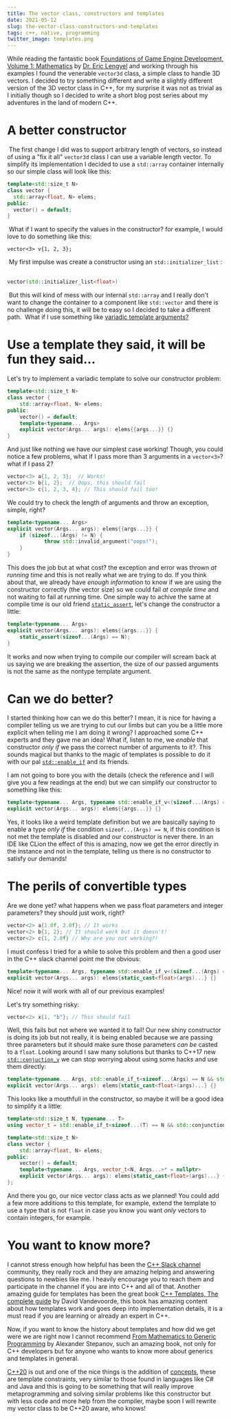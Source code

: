 ```yaml
---
title: The vector class, constructors and templates
date: 2021-05-12
slug: the-vector-class-constructors-and-templates
tags: c++, native, programming
twitter_image: templates.png
---
```


While reading the fantastic book [Foundations of Game Engine Development, Volume 1: Mathematics](https://foundationsofgameenginedev.com/#fged1) by [Dr. Eric Lengyel](http://terathon.com/lengyel/) and working through his examples I found the venerable `vector3d` class, a simple class to handle 3D vectors. I decided to try something different and write a slightly different version of the 3D vector class in C++, for my surprise it was not as trivial as I initially though so I decided to write a short blog post series about my adventures in the land of modern C++.

# A better constructor
​
The first change I did was to support arbitrary length of vectors, so instead of using a "fix it all" `vector3d` class I can use a variable length vector. To simplify its implementation I decided to use a `std::array` container internally so our simple class will look like this:
​
```c++
template<std::size_t N>
class vector {
  std::array<float, N> elems;
public:
  vector() = default;
}
```
​
What if I want to specify the values in the constructor? for example, I would love to do something like this:
​
```
vector<3> v{1, 2, 3};
```
​
My first impulse was create a constructor using an `std::initializer_list` :
​
```c++
vector(std::initializer_list<float>)
```
​
But this will kind of mess with our internal `std::array` and I really don't want to change the container to a component like `std::vector` and there is no challenge doing this, it will be to easy so I decided to take a different path.
​
What if I use something like [variadic template arguments?](https://eli.thegreenplace.net/2014/variadic-templates-in-c/)
​
# Use a template they said, it will be fun they said...

Let's try to implement a variadic template to solve our constructor problem:

```c++
template<std::size_t N>
class vector {
    std::array<float, N> elems;
public:
    vector() = default;
    template<typename... Args>
    explicit vector(Args... args): elems{{args...}} {}
}
```

And just like nothing we have our simplest case working! Though, you could notice a few problems, what if I pass more than 3 arguments in a `vector<3>`? what if I pass 2?

```c++
vector<3> a{1, 2, 3};  // Works!
vector<3> b{1, 2};  // Oops, this should fail
vector<3> c{1, 2, 3, 4}; // This should fail too!
```

We could try to check the length of arguments and throw an exception, simple, right?

```c++
template<typename... Args>
explicit vector(Args... args): elems{{args...}} {
    if (sizeof...(Args) != N) {
            throw std::invalid_argument("oops!");
    }
}
```

This does the job but at what cost? the exception and error was thrown _at running time_ and this is not really what we are trying to do. If you think about that, we already have _enough information_ to know if we are using the constructor correctly (the vector size) so we could fail _at compile time_ and not waiting to fail at running time. One simple way to achive the same at compile time is our old friend [`static_assert`](https://en.cppreference.com/w/cpp/language/static_assert), let's change the constructor a little:

```c++
template<typename... Args>
explicit vector(Args... args): elems{{args...}} {
    static_assert(sizeof...(Args) == N);
}
```

It works and now when trying to compile our compiler will scream back at us saying we are breaking the assertion, the size of our passed arguments is not the same as the nontype template argument.

# Can we do better?

I started thinking how can we do this better? I mean, it is nice for having a compiler telling us we are trying to cut our limbs but can you be a little more explicit when telling me I am doing it wrong? I approached some C++ experts and they gave me an idea! What if, listen to me, we _enable_ that constructor _only if_ we pass the correct number of arguments to it?. This sounds magical but thanks to the magic of templates is possible to do it with our pal [`std::enable_if`](https://en.cppreference.com/w/cpp/types/enable_if) and its friends.

I am not going to bore you with the details (check the reference and I will give you a few readings at the end) but we can simplify our constructor to something like this:

```c++
template<typename... Args, typename std::enable_if_v<(sizeof...(Args) == N)>* = nullptr>
explicit vector(Args... args): elems{{args...}} {}
```

Yes, it looks like a weird template definition but we are basically saying to enable a type _only if_ the condition `sizeof...(Args) == N`, if this condition is not met the template is disabled and our constructor is never there. In an IDE like CLion the effect of this is amazing, now we get the error directly in the instance and not in the template, telling us there is no constructor to satisfy our demands!

# The perils of convertible types

Are we done yet? what happens when we pass float parameters and integer parameters? they should just work, right?

```c++
vector<2> a{1.0f, 2.0f}; // It works
vector<2> b{1, 2}; // It should work but it doesn't!
vector<2> c{1, 2.0f} // Why are you not working?!
```

I must confess I tried for a while to solve this problem and then a good user in the C++ slack channel point me the obvious:

```c++
template<typename... Args, typename std::enable_if_v<(sizeof...(Args) == N)>* = nullptr>
explicit vector(Args... args): elems{static_cast<float>(args)...} {}
```

Nice! now it will work with all of our previous examples!

Let's try something risky:

```c++
vector<2> x{1, "b"}; // This should fail
```

Well, this fails but not where we wanted it to fail! Our new shiny constructor is doing its job but not really, it is being enabled because we are passing three parameters but it should make sure those parameters _can be_ casted to a `float`. Looking around I saw many solutions but thanks to C++17 new [`std::conjuction_v`](https://www.fluentcpp.com/2021/04/30/how-to-implement-stdconjunction-and-stddisjunction-in-c11/) we can stop worrying about using some hacks and use them directly:

```c++
template<typename... Args, std::enable_if_t<sizeof...(Args) == N && std::conjunction_v<std::is_convertible<Args, float>...>>* = nullptr>
explicit vector(Args... args): elems{static_cast<float>(args)...} {}
```

This looks like a mouthfull in the constructor, so maybe it will be a good idea to simplify it a little:

```c++
template<std::size_t N, typename... T>
using vector_t = std::enable_if_t<sizeof...(T) == N && std::conjunction_v<std::is_convertible<T, float>...>>;

template<std::size_t N>
class vector {
    std::array<float, N> elems;
public:
    vector() = default;
    template<typename... Args, vector_t<N, Args...>* = nullptr>
    explicit vector(Args... args): elems{static_cast<float>(args)...} {}
};
```

And there you go, our nice vector class acts as we planned! You could add a few more additions to this template, for example, extend the template to use a type that is not `float` in case you know you want _only_ vectors to contain integers, for example.

# You want to know more?

I cannot stress enough how helpful has been the [C++ Slack channel](https://cppalliance.org/slack/) community, they really rock and they are amazing helping and answering questions to newbies like me. I heavily encourage you to reach them and participate in the channel if you are into C++ and all of that. Another amazing guide for templates has been the great book [C++ Templates, The complete guide](https://www.google.de/books/edition/C++_Templates/PM0lYAAACAAJ) by David Vandevoorde, this book has amazing content about how templates work and goes deep into implementation details, it is a must read if you are learning or already an expert in C++.

Now, if you want to know the history about templates and how did we get were we are right now I cannot recommend [From Mathematics to Generic Programming](https://dl.acm.org/doi/book/10.5555/2643027) by Alexander Stepanov, such an amazing book, not only for C++ developers but for anyone who wants to know more about generics and templates in general.

[C++20](https://en.cppreference.com/w/cpp/20) is out and one of the nice things is the addition of [concepts](https://www.modernescpp.com/index.php/c-20-concepts-the-details), these are template constraints, very similar to those found in languages like C# and Java and this is going to be something that will really improve metaprogramming and solving similar problems like this constructor but with less code and more help from the compiler, maybe soon I will rewrite my vector class to be C++20 aware, who knows!
